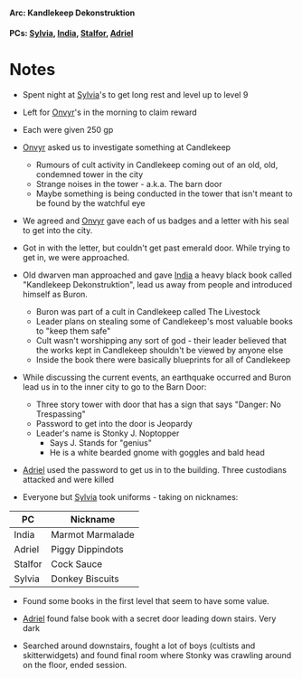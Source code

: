 #### Arc: Kandlekeep Dekonstruktion
#### PCs: [Sylvia](PCs/Past/Sylvia.md), [India](PCs/Current/India.md), [Stalfor](PCs/Current/Stalfor.md), [Adriel](Adriel.md)

# Notes
- Spent night at [Sylvia](PCs/Past/Sylvia.md)'s to get long rest and level up to level 9
- Left for [Onvyr](NPCs/Living/Onvyr.md)'s in the morning to claim reward
- Each were given 250 gp

- [Onvyr](NPCs/Living/Onvyr.md) asked us to investigate something at Candlekeep
	- Rumours of cult activity in Candlekeep coming out of an old, old, condemned tower in the city
	- Strange noises in the tower - a.k.a. The barn door
	- Maybe something is being conducted in the tower that isn't meant to be found by the watchful eye
- We agreed and [Onvyr](NPCs/Living/Onvyr.md) gave each of us badges and a letter with his seal to get into the city.
- Got in with the letter, but couldn't get past emerald door. While trying to get in, we were approached.

- Old dwarven man approached and gave [India](PCs/Current/India.md) a heavy black book called "Kandlekeep Dekonstruktion", lead us away from people and introduced himself as Buron.
	- Buron was part of a cult in Candlekeep called The Livestock
	- Leader plans on stealing some of Candlekeep's most valuable books to "keep them safe"
	- Cult wasn't worshipping any sort of god - their leader believed that the works kept in Candlekeep shouldn't be viewed by anyone else
	- Inside the book there were basically blueprints for all of Candlekeep

- While discussing the current events, an earthquake occurred and Buron lead us in to the inner city to go to the Barn Door:
	- Three story tower with door that has a sign that says "Danger: No Trespassing"
	- Password to get into the door is Jeopardy
	- Leader's name is Stonky J. Noptopper
		- Says J. Stands for "genius"
		- He is a white bearded gnome with goggles and bald head

- [Adriel](Adriel.md) used the password to get us in to the building. Three custodians attacked and were killed
- Everyone but [Sylvia](PCs/Past/Sylvia.md) took uniforms - taking on nicknames:

|PC|Nickname|
|----|----|
|India|Marmot Marmalade|
|Adriel|Piggy Dippindots|
|Stalfor|Cock Sauce|
|Sylvia|Donkey Biscuits|

- Found some books in the first level that seem to have some value.
- [Adriel](Adriel.md) found false book with a secret door leading down stairs. Very dark

- Searched around downstairs, fought a lot of boys (cultists and skitterwidgets) and found final room where Stonky was crawling around on the floor, ended session.